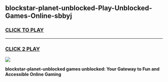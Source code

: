 
## blockstar-planet-unblocked-Play-Unblocked-Games-Online-sbbyj
<h3>
<a href="https://premium76.site?title=blockstar-planet-unblocked&ref=25A">CLICK TO PLAY</a></h3>
<hr>

<h3>
<a href="https://premium76.site?title=blockstar-planet-unblocked&ref=25A">CLICK 2 PLAY</a>
  
</h3>

<a href="https://premium76.site?title=blockstar-planet-unblocked&ref=25A"><img src="https://clearcache.store/games.png"></a>


**blockstar-planet-unblocked games unblocked: Your Gateway to Fun and Accessible Online Gaming**

